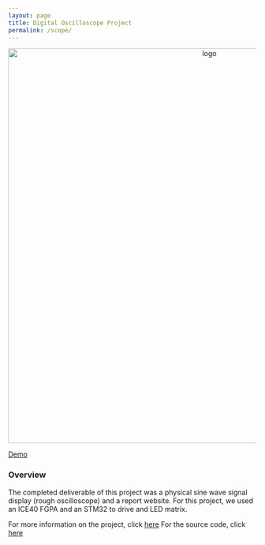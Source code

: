 ```yaml
---
layout: page
title: Digital Oscilloscope Project
permalink: /scope/
---
```


<div style="text-align: center">
  <img src="../assets/img/scope.jpg" alt="logo" width="800" />
</div>
<n></n>

[Demo](https://www.youtube.com/watch?v=X-L50WvtRKw)

### Overview
The completed deliverable of this project was a physical sine wave signal display (rough oscilloscope) and a report website. For this project, we used an ICE40 FGPA and an STM32 to drive and LED matrix. 
<n></n>

For more information on the project, click [here](https://thuang8.github.io/E155_FA22_Final_Project_TH_AW/)
<n></n>
For the source code, click [here](https://github.com/ACWright256/MicroPsFinalProject)
